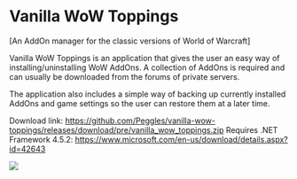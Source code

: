 # Vanilla WoW Toppings
[An AddOn manager for the classic versions of World of Warcraft]

Vanilla WoW Toppings is an application that gives the user an easy way of installing/uninstalling WoW AddOns. A collection of AddOns is required and can usually be downloaded from the forums of private servers.

The application also includes a simple way of backing up currently installed AddOns and game settings so the user can restore them at a later time.

Download link: https://github.com/Peggles/vanilla-wow-toppings/releases/download/pre/vanilla_wow_toppings.zip
Requires .NET Framework 4.5.2: https://www.microsoft.com/en-us/download/details.aspx?id=42643

<img src="http://www.deprivedgames.com/images/vanilla_wow_toppings.png">
